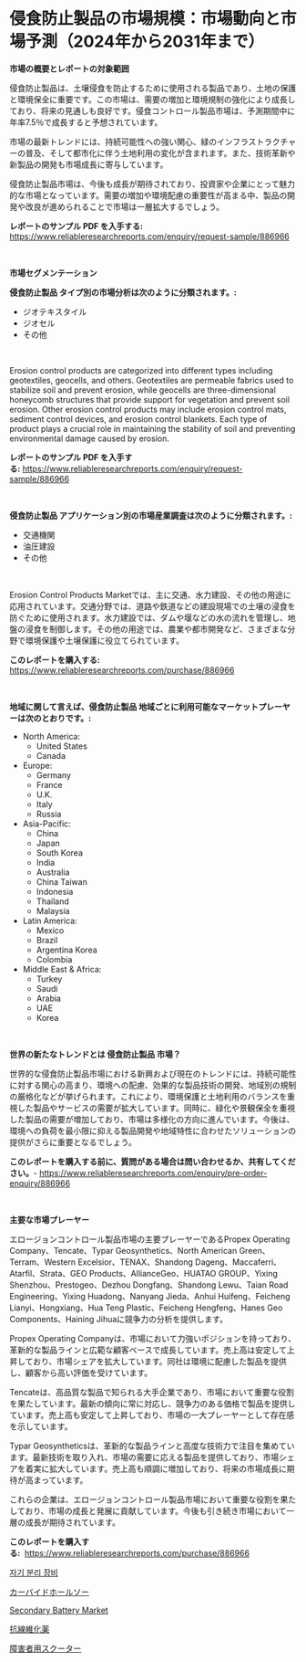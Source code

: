 <p><h1>侵食防止製品の市場規模：市場動向と市場予測（2024年から2031年まで）</h1></p><p><strong>市場の概要とレポートの対象範囲</strong></p>
<p><p>侵食防止製品は、土壌侵食を防止するために使用される製品であり、土地の保護と環境保全に重要です。この市場は、需要の増加と環境規制の強化により成長しており、将来の見通しも良好です。侵食コントロール製品市場は、予測期間中に年率7.5％で成長すると予想されています。</p><p>市場の最新トレンドには、持続可能性への強い関心、緑のインフラストラクチャーの普及、そして都市化に伴う土地利用の変化が含まれます。また、技術革新や新製品の開発も市場成長に寄与しています。</p><p>侵食防止製品市場は、今後も成長が期待されており、投資家や企業にとって魅力的な市場となっています。需要の増加や環境配慮の重要性が高まる中、製品の開発や改良が進められることで市場は一層拡大するでしょう。</p></p>
<p><strong>レポートのサンプル PDF を入手する:</strong> <a href="https://www.reliableresearchreports.com/enquiry/request-sample/886966">https://www.reliableresearchreports.com/enquiry/request-sample/886966</a></p>
<p>&nbsp;</p>
<p><strong>市場セグメンテーション</strong></p>
<p><strong>侵食防止製品 タイプ別の市場分析は次のように分類されます。:</strong></p>
<p><ul><li>ジオテキスタイル</li><li>ジオセル</li><li>その他</li></ul></p>
<p>&nbsp;</p>
<p><p>Erosion control products are categorized into different types including geotextiles, geocells, and others. Geotextiles are permeable fabrics used to stabilize soil and prevent erosion, while geocells are three-dimensional honeycomb structures that provide support for vegetation and prevent soil erosion. Other erosion control products may include erosion control mats, sediment control devices, and erosion control blankets. Each type of product plays a crucial role in maintaining the stability of soil and preventing environmental damage caused by erosion.</p></p>
<p><strong>レポートのサンプル PDF を入手する:</strong>&nbsp;<a href="https://www.reliableresearchreports.com/enquiry/request-sample/886966">https://www.reliableresearchreports.com/enquiry/request-sample/886966</a></p>
<p>&nbsp;</p>
<p><strong> 侵食防止製品 アプリケーション別の市場産業調査は次のように分類されます。:</strong></p>
<p><ul><li>交通機関</li><li>油圧建設</li><li>その他</li></ul></p>
<p>&nbsp;</p>
<p><p>Erosion Control Products Marketでは、主に交通、水力建設、その他の用途に応用されています。交通分野では、道路や鉄道などの建設現場での土壌の浸食を防ぐために使用されます。水力建設では、ダムや堰などの水の流れを管理し、地盤の浸食を制御します。その他の用途では、農業や都市開発など、さまざまな分野で環境保護や土壌保護に役立てられています。</p></p>
<p><strong>このレポートを購入する:</strong>&nbsp; <a href="https://www.reliableresearchreports.com/purchase/886966">https://www.reliableresearchreports.com/purchase/886966</a></p>
<p>&nbsp;</p>
<p><strong>地域に関して言えば、侵食防止製品 地域ごとに利用可能なマーケットプレーヤーは次のとおりです。:</strong></p>
<p><ul>
    <li>
        North America:
        <ul>
            <li>United States</li>
            <li>Canada</li>
        </ul>
    </li>
    <li>
        Europe:
        <ul>
            <li>Germany</li>
            <li>France</li>
            <li>U.K.</li>
            <li>Italy</li>
            <li>Russia</li>
        </ul>
    </li>
    <li>
        Asia-Pacific:
        <ul>
            <li>China</li>
            <li>Japan</li>
            <li>South Korea</li>
            <li>India</li>
            <li>Australia</li>
            <li>China Taiwan</li>
            <li>Indonesia</li>
            <li>Thailand</li>
            <li>Malaysia</li>
        </ul>
    </li>
    <li>
        Latin America:
        <ul>
            <li>Mexico</li>
            <li>Brazil</li>
            <li>Argentina Korea</li>
            <li>Colombia</li>
        </ul>
    </li>
    <li>
        Middle East & Africa:
        <ul>
            <li>Turkey</li>
            <li>Saudi</li>
            <li>Arabia</li>
            <li>UAE</li>
            <li>Korea</li>
        </ul>
    </li>
    </ul></p>
<p>&nbsp;</p>
<p><strong>世界の新たなトレンドとは 侵食防止製品 市場？</strong></p>
<p><p>世界的な侵食防止製品市場における新興および現在のトレンドには、持続可能性に対する関心の高まり、環境への配慮、効果的な製品技術の開発、地域別の規制の厳格化などが挙げられます。これにより、環境保護と土地利用のバランスを重視した製品やサービスの需要が拡大しています。同時に、緑化や景観保全を重視した製品の需要が増加しており、市場は多様化の方向に進んでいます。今後は、環境への負荷を最小限に抑える製品開発や地域特性に合わせたソリューションの提供がさらに重要となるでしょう。</p></p>
<p><strong>このレポートを購入する前に、質問がある場合は問い合わせるか、共有してください。</strong>- <a href="https://www.reliableresearchreports.com/enquiry/pre-order-enquiry/886966">https://www.reliableresearchreports.com/enquiry/pre-order-enquiry/886966</a></p>
<p>&nbsp;</p>
<p><strong>主要な市場プレーヤー</strong></p>
<p><p>エロージョンコントロール製品市場の主要プレーヤーであるPropex Operating Company、Tencate、Typar Geosynthetics、North American Green、Terram、Western Excelsior、TENAX、Shandong Dageng、Maccaferri、Atarfil、Strata、GEO Products、AllianceGeo、HUATAO GROUP、Yixing Shenzhou、Prestogeo、Dezhou Dongfang、Shandong Lewu、Taian Road Engineering、Yixing Huadong、Nanyang Jieda、Anhui Huifeng、Feicheng Lianyi、Hongxiang、Hua Teng Plastic、Feicheng Hengfeng、Hanes Geo Components、Haining Jihuaに競争力の分析を提供します。</p><p>Propex Operating Companyは、市場において力強いポジションを持っており、革新的な製品ラインと広範な顧客ベースで成長しています。売上高は安定して上昇しており、市場シェアを拡大しています。同社は環境に配慮した製品を提供し、顧客から高い評価を受けています。</p><p>Tencateは、高品質な製品で知られる大手企業であり、市場において重要な役割を果たしています。最新の傾向に常に対応し、競争力のある価格で製品を提供しています。売上高も安定して上昇しており、市場の一大プレーヤーとして存在感を示しています。</p><p>Typar Geosyntheticsは、革新的な製品ラインと高度な技術力で注目を集めています。最新技術を取り入れ、市場の需要に応える製品を提供しており、市場シェアを着実に拡大しています。売上高も順調に増加しており、将来の市場成長に期待が高まっています。</p><p>これらの企業は、エロージョンコントロール製品市場において重要な役割を果たしており、市場の成長と発展に貢献しています。今後も引き続き市場において一層の成長が期待されています。</p></p>
<p><strong>このレポートを購入する:</strong>&nbsp;&nbsp;<a href="https://www.reliableresearchreports.com/purchase/886966">https://www.reliableresearchreports.com/purchase/886966</a></p>
<p><p><a href="https://github.com/sammyUltyylrich9067856/Market-Research-Report-List-1/blob/main/675540715088.md">자기 분리 장비</a></p><p><a href="https://medium.com/@logaolloway76845/%E3%82%AB%E3%83%BC%E3%83%90%E3%82%A4%E3%83%89%E3%83%9B%E3%83%BC%E3%83%AB%E3%82%BD%E3%83%BC%E3%82%BA%E3%81%AE%E5%B8%82%E5%A0%B4%E3%82%B7%E3%82%A7%E3%82%A2%E3%81%AE%E9%80%B2%E5%8C%96%E3%81%A8%E5%B8%82%E5%A0%B4%E6%88%90%E9%95%B7%E3%83%88%E3%83%AC%E3%83%B3%E3%83%892024%E5%B9%B4%E3%81%8B%E3%82%892031%E5%B9%B4%E3%81%BE%E3%81%A7-47ed2be43ac8">カーバイドホールソー</a></p><p><a href="https://github.com/Whitneyboyettebo9kiw7yr13/Market-Research-Report-List-1/blob/main/secondary-battery-market.md">Secondary Battery Market</a></p><p><a href="https://medium.com/@pollynsatcherayted345/%E6%8A%97%E7%B7%9A%E7%B6%AD%E5%8C%96%E8%96%AC%E5%B8%82%E5%A0%B4%E8%A6%8F%E6%A8%A1-%E5%B8%82%E5%A0%B4%E5%B1%95%E6%9C%9B%E3%81%A8%E5%B8%82%E5%A0%B4%E4%BA%88%E6%B8%AC-2024%E5%B9%B4%E3%81%8B%E3%82%892031%E5%B9%B4%E3%81%BE%E3%81%A7-c307dd03123b">抗線維化薬</a></p><p><a href="https://github.com/ReyesKohler20231/Market-Research-Report-List-1/blob/main/192112816237.md">障害者用スクーター</a></p></p>
